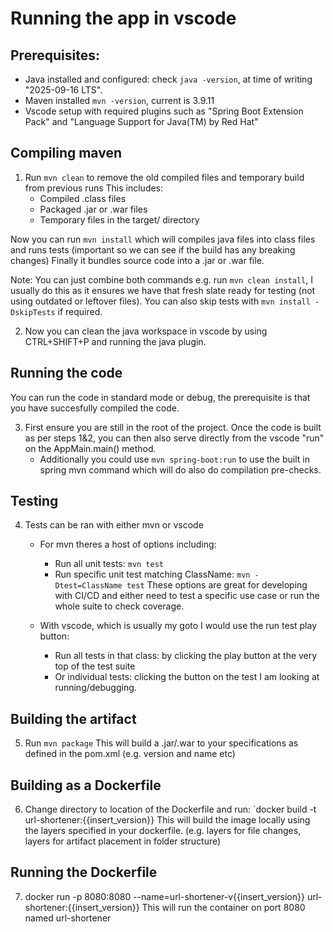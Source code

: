 # Running the app in vscode

## Prerequisites:
- Java installed and configured: check `java -version`, at time of writing "2025-09-16 LTS".
- Maven installed `mvn -version`, current is 3.9.11
- Vscode setup with required plugins such as "Spring Boot Extension Pack" and "Language Support for Java(TM) by Red Hat"

## Compiling maven
1) Run `mvn clean` to remove the old compiled files and temporary build from previous runs
This includes:
   - Compiled .class files
   - Packaged .jar or .war files
   - Temporary files in the target/ directory

Now you can run `mvn install` which will compiles java files into class files and runs tests (important so we can see if the build has any breaking changes)
Finally it bundles source code into a .jar or .war file.

Note: You can just combine both commands e.g. run `mvn clean install`, I usually do this as it ensures we have that fresh slate ready for testing (not using outdated or leftover files).
You can also skip tests with `mvn install -DskipTests` if required.

2) Now you can clean the java workspace in vscode by using CTRL+SHIFT+P and running the java plugin.

## Running the code
You can run the code in standard mode or debug, the prerequisite is that you have succesfully compiled the code.

3)  First ensure you are still in the root of the project.
    Once the code is built as per steps 1&2, you can then also serve directly from the vscode "run" on the AppMain.main() method.
    - Additionally you could use `mvn spring-boot:run` to use the built in spring mvn command which will do also do compilation pre-checks.

## Testing
4) Tests can be ran with either mvn or vscode
   - For mvn theres a host of options including:
      - Run all unit tests: `mvn test`
      - Run specific unit test matching ClassName: `mvn -Dtest=ClassName test`
   These options are great for developing with CI/CD and either need to test a specific use case or run the whole suite to check coverage.

   - With vscode, which is usually my goto I would use the run test play button:
      - Run all tests in that class: by clicking the play button at the very top of the test suite
      - Or individual tests: clicking the button on the test I am looking at running/debugging.

## Building the artifact
5) Run `mvn package`
   This will build a .jar/.war to your specifications as defined in the pom.xml (e.g. version and name etc)

## Building as a Dockerfile
6) Change directory to location of the Dockerfile and run: `docker build -t url-shortener:{{insert_version}}
   This will build the image locally using the layers specified in your dockerfile. (e.g. layers for file changes, layers for artifact placement in folder structure)

## Running the Dockerfile
7) docker run -p 8080:8080 --name=url-shortener-v{{insert_version}} url-shortener:{{insert_version}}
   This will run the container on port 8080 named url-shortener
